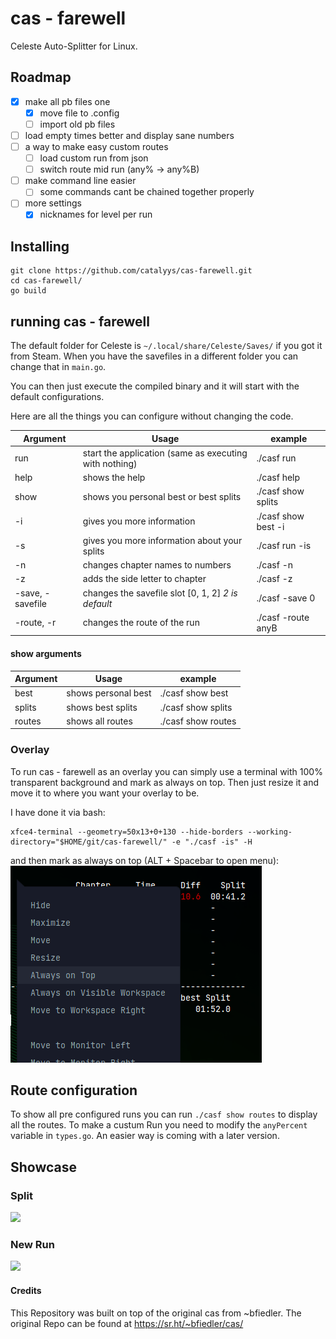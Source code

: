 # cas - farewell

Celeste Auto-Splitter for Linux.

## Roadmap

- [x] make all pb files one
	- [x] move file to .config
	- [ ] import old pb files
- [ ] load empty times better and display sane numbers
- [ ] a way to make easy custom routes
	- [ ] load custom run from json
	- [ ] switch route mid run (any% -> any%B)
- [ ] make command line easier
	- [ ] some commands cant be chained together properly
- [ ] more settings
	- [x] nicknames for level per run

## Installing

```
git clone https://github.com/catalyys/cas-farewell.git
cd cas-farewell/
go build
```

## running cas - farewell

The default folder for Celeste is `~/.local/share/Celeste/Saves/` if you got it from Steam.
When you have the savefiles in a different folder you can change that in `main.go`.

You can then just execute the compiled binary and it will start with the default configurations.

Here are all the things you can configure without changing the code.

| Argument | Usage                                 | example |
| -------- | ------------------------------------- | ------- |
| run      | start the application (same as executing with nothing)| ./casf run       |
| help     | shows the help                                      | ./casf help       |
| show     | shows you personal best or best splits              | ./casf show splits    |
| -i       | gives you more information                          | ./casf show best -i |
| -s       | gives you more information about your splits        | ./casf run -is    |
| -n       | changes chapter names to numbers                    | ./casf -n    |
| -z       | adds the side letter to chapter                     | ./casf -z   |
| -save, -savefile| changes the savefile slot [0, 1, 2] _2 is default_      | ./casf -save 0    |
| -route, -r| changes the route of the run      | ./casf -route anyB    |


#### show arguments


| Argument | Usage                                 | example |
| -------- | ------------------------------------- | ------- |
| best     |  shows personal best                  | ./casf show best       |
| splits   | shows best splits                     | ./casf show splits       |
| routes   | shows all routes                      | ./casf show routes    |




### Overlay

To run cas - farewell as an overlay you can simply use a terminal with 100% transparent background and mark as always on top. Then just resize it and move it to where you want your overlay to be.

I have done it via bash:
```
xfce4-terminal --geometry=50x13+0+130 --hide-borders --working-directory="$HOME/git/cas-farewell/" -e "./casf -is" -H
```

and then mark as always on top (ALT + Spacebar to open menu):
![](example/terminal.png)

## Route configuration

To show all pre configured runs you can run `./casf show routes` to display all the routes.
To make a custum Run you need to modify the `anyPercent` variable in `types.go`.
An easier way is coming with a later version.

## Showcase

### Split

![](example/split.gif)

### New Run

![](example/autodelete.gif)


#### Credits

This Repository was built on top of the original cas from ~bfiedler.
The original Repo can be found at https://sr.ht/~bfiedler/cas/
